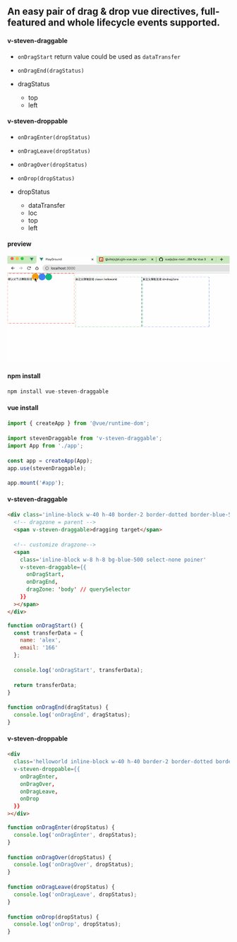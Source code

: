 ## An easy pair of drag & drop vue directives, full-featured and whole lifecycle events supported.

#### v-steven-draggable 
 - `onDragStart` return value could be used as `dataTransfer` 
 - `onDragEnd(dragStatus)`

- dragStatus
  - top
  - left

#### v-steven-droppable 
 - `onDragEnter(dropStatus)` 
 - `onDragLeave(dropStatus)`
 - `onDragOver(dropStatus)`
 - `onDrop(dropStatus)` 

- dropStatus
  - dataTransfer
  - loc
   - top
   - left
   
#### preview

![demo](https://github.com/jobsteven/vue-steven-draggable/raw/master/steven-draggable.gif)

#### npm install

```javascript
npm install vue-steven-draggable
```

#### vue install

```javascript
import { createApp } from '@vue/runtime-dom';

import stevenDraggable from 'v-steven-draggable';
import App from './app';

const app = createApp(App);
app.use(stevenDraggable);

app.mount('#app');
```

#### v-steven-draggable

```html
<div class='inline-block w-40 h-40 border-2 border-dotted border-blue-500'>
  <!-- dragzone = parent -->
  <span v-steven-draggable>dragging target</span>

  <!-- customize dragzone-->
  <span
    class='inline-block w-8 h-8 bg-blue-500 select-none poiner'
    v-steven-draggable={{
      onDragStart,
      onDragEnd,
      dragZone: 'body' // querySelector
    }}
  ></span>
</div>
```

```javascript
function onDragStart() {
  const transferData = {
    name: 'alex',
    email: '166'
  };

  console.log('onDragStart', transferData);

  return transferData;
}

function onDragEnd(dragStatus) {
  console.log('onDragEnd', dragStatus);
}
```

#### v-steven-droppable

```html
<div
  class='helloworld inline-block w-40 h-40 border-2 border-dotted border-blue-500'
  v-steven-droppable={{
    onDragEnter,
    onDragOver,
    onDragLeave,
    onDrop
  }}
></div>

```

```javascript
function onDragEnter(dropStatus) {
  console.log('onDragEnter', dropStatus);
}

function onDragOver(dropStatus) {
  console.log('onDragOver', dropStatus);
}

function onDragLeave(dropStatus) {
  console.log('onDragLeave', dropStatus);
}

function onDrop(dropStatus) {
  console.log('onDrop', dropStatus);
}
```
